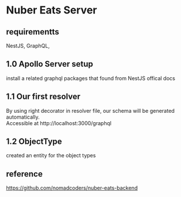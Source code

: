 # Nuber Eats Server

## requirementts 
NestJS, GraphQL, 

## 1.0 Apollo Server setup
install a related graphql packages that found from NestJS offical docs

## 1.1 Our first resolver 
By using right decorator in resolver file, our schema will be generated automatically.  
Accessible at http://localhost:3000/graphql

## 1.2 ObjectType
created an entity for the object types

## reference
https://github.com/nomadcoders/nuber-eats-backend